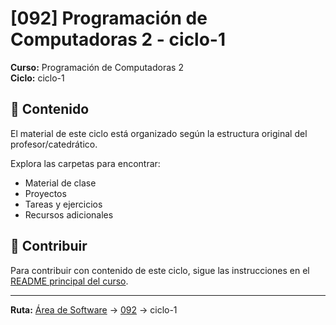 # [092] Programación de Computadoras 2 - ciclo-1

**Curso:** Programación de Computadoras 2  
**Ciclo:** ciclo-1

## 📁 Contenido

El material de este ciclo está organizado según la estructura original del profesor/catedrático.

Explora las carpetas para encontrar:
- Material de clase
- Proyectos
- Tareas y ejercicios
- Recursos adicionales

## 🤝 Contribuir

Para contribuir con contenido de este ciclo, sigue las instrucciones en el [README principal del curso](../README.md).

---

**Ruta:** [Área de Software](../../) → [092](..) → ciclo-1
